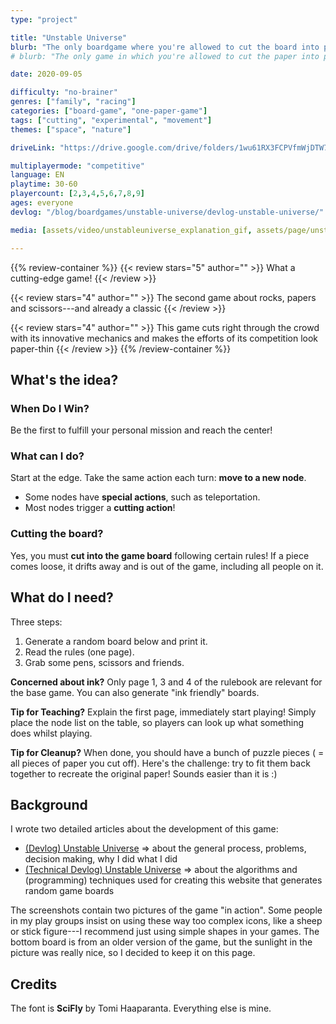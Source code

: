 ```yaml
---
type: "project"

title: "Unstable Universe"
blurb: "The only boardgame where you're allowed to cut the board into pieces, especially when you are losing."
# blurb: "The only game in which you're allowed to cut the paper into pieces, especially when you are losing. A [One Paper Game](/boardgames#one-paper-games) for 2--9 players."

date: 2020-09-05

difficulty: "no-brainer"
genres: ["family", "racing"]
categories: ["board-game", "one-paper-game"]
tags: ["cutting", "experimental", "movement"]
themes: ["space", "nature"]

driveLink: "https://drive.google.com/drive/folders/1wu61RX3FCPVfmWjDTW7yOoeqhsgfuMLr"

multiplayermode: "competitive"
language: EN
playtime: 30-60
playercount: [2,3,4,5,6,7,8,9]
ages: everyone
devlog: "/blog/boardgames/unstable-universe/devlog-unstable-universe/"

media: [assets/video/unstableuniverse_explanation_gif, assets/page/unstableuniverse_inaction_1, assets/page/unstableuniverse_inaction_2]

---
```


{{% review-container %}}
  {{< review stars="5" author="" >}}
  What a cutting-edge game!
  {{< /review >}}

  {{< review stars="4" author="" >}}
  The second game about rocks, papers and scissors---and already a classic
  {{< /review >}}

  {{< review stars="4" author="" >}}
  This game cuts right through the crowd with its innovative mechanics and makes the efforts of its competition look paper-thin
  {{< /review >}}
{{% /review-container %}}

## What's the idea?

### When Do I Win?

Be the first to fulfill your personal mission and reach the center!

### What can I do?

Start at the edge. Take the same action each turn: **move to a new node**.

* Some nodes have **special actions**, such as teleportation.
* Most nodes trigger a **cutting action**!

### Cutting the board?

Yes, you must **cut into the game board** following certain rules! If a piece comes loose, it drifts away and is out of the game, including all people on it.

## What do I need?

Three steps:
1. Generate a random board below and print it.
2. Read the rules (one page).
3. Grab some pens, scissors and friends.

**Concerned about ink?** Only page 1, 3 and 4 of the rulebook are relevant for the base game. You can also generate "ink friendly" boards.

**Tip for Teaching?** Explain the first page, immediately start playing! Simply place the node list on the table, so players can look up what something does whilst playing.

**Tip for Cleanup?** When done, you should have a bunch of puzzle pieces ( = all pieces of paper you cut off). Here's the challenge: try to fit them back together to recreate the original paper! Sounds easier than it is :)

## Background

I wrote two detailed articles about the development of this game:
- [(Devlog) Unstable Universe](/blog/boardgames/unstable-universe/devlog-unstable-universe) => about the general process, problems, decision making, why I did what I did</li>
- [(Technical Devlog) Unstable Universe](/blog/boardgames/unstable-universe/tech-devlog-unstable-universe) => about the algorithms and (programming) techniques used for creating this website that generates random game boards

The screenshots contain two pictures of the game "in action". Some people in my play groups insist on using these way too complex icons, like a sheep or stick figure---I recommend just using simple shapes in your games. The bottom board is from an older version of the game, but the sunlight in the picture was really nice, so I decided to keep it on this page.

## Credits
          
The font is **SciFly** by Tomi Haaparanta. Everything else is mine.
